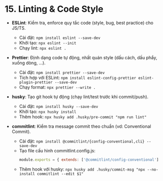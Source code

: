 # 15. Linting & Code Style
- **ESLint**: Kiểm tra, enforce quy tắc code (style, bug, best practice) cho JS/TS.
  - Cài đặt: `npm install eslint --save-dev`
  - Khởi tạo: `npx eslint --init`
  - Chạy lint: `npx eslint .`

- **Prettier**: Định dạng code tự động, nhất quán style (dấu cách, dấu phẩy, xuống dòng, ...).
  - Cài đặt: `npm install prettier --save-dev`
  - Tích hợp với ESLint: `npm install eslint-config-prettier eslint-plugin-prettier --save-dev`
  - Chạy format: `npx prettier --write .`

- **husky**: Tạo git hook tự động (chạy lint/test trước khi commit/push).
  - Cài đặt: `npm install husky --save-dev`
  - Khởi tạo: `npx husky install`
  - Thêm hook: `npx husky add .husky/pre-commit "npm run lint"`

- **commitlint**: Kiểm tra message commit theo chuẩn (vd: Conventional Commit).
  - Cài đặt: `npm install @commitlint/{config-conventional,cli} --save-dev`
  - Tạo file cấu hình commitlint.config.js:
    ```js
    module.exports = { extends: ['@commitlint/config-conventional'] };
    ```
  - Thêm hook với husky: `npx husky add .husky/commit-msg "npx --no-install commitlint --edit $1"`
